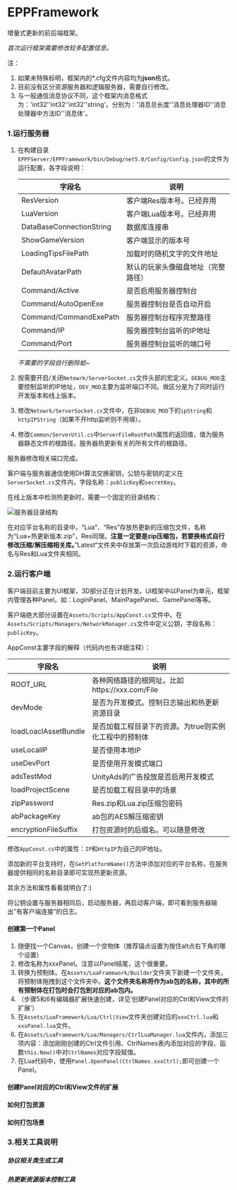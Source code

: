 # EPPFramework
增量式更新的前后端框架。

*首次运行框架需要修改较多配置信息。*

注：

1. 如果未特殊标明，框架内的*.cfg文件内容均为**json**格式。
2. 目前没有区分资源服务器和逻辑服务器，需要自行修改。
3. 与一般通信消息协议不同，这个框架内消息格式为：'int32''int32''int32''string'。分别为：'消息总长度''消息处理器ID''消息处理器中方法ID''消息体'。

### 1.运行服务器

1. 在构建目录`EPPFServer/EPPFramework/bin/Debug/net5.0/Config/Config.json`的文件为运行配置，各字段说明：

   | 字段名                   | 说明                               |
   | ------------------------ | ---------------------------------- |
   | ResVersion               | 客户端Res版本号。已经弃用          |
   | LuaVersion               | 客户端Lua版本号。已经弃用          |
   | DataBaseConnectionString | 数据库连接串                       |
   | ShowGameVersion          | 客户端显示的版本号                 |
   | LoadingTipsFilePath      | 加载时的随机文字的文件地址         |
   | DefaultAvatarPath        | 默认的玩家头像磁盘地址（完整路径） |
   | Command/Active           | 是否启用服务器控制台               |
   | Command/AutoOpenExe      | 服务器控制台是否自动开启           |
   | Command/CommandExePath   | 服务器控制台程序完整路径           |
   | Command/IP               | 服务器控制台监听的IP地址           |
   | Command/Port             | 服务器控制台监听的端口号           |

   *不需要的字段自行删除蛤~*

2. 按需要开启/关闭`Netowrk/ServerSocket.cs`文件头部的宏定义。`DEBUG_MOD`主要控制监听的IP地址，`DEV_MOD`主要为监听端口不同。做区分是为了同时运行开发版本和线上版本。

3. 修改`Netowrk/ServerSocket.cs`文件中，在非`DEBUG_MOD`下的`ipString`和`httpIPString`（如果不开http监听则不用填）。

4. 修改`Common/ServerUtil.cs`中`ServerFileRootPath`属性的返回值，值为服务器静态文件的根路径。服务器热更新有关的所有文件的根路径。

服务器修改相关端口完成。

客户端与服务器通信使用DH算法交换密钥，公钥与密钥的定义在`ServerSocket.cs`文件内，字段名称：`publicKey`和`secretKey`。

在线上版本中检测热更新时，需要一个固定的目录结构：

![服务器目录结构](https://www.qinghuixiang.com/File/Github/EPPF%E6%9C%8D%E5%8A%A1%E5%99%A8%E7%9B%AE%E5%BD%95%E7%BB%93%E6%9E%84.png)

在对应平台名称的目录中，“Lua”、“Res”存放热更新的压缩包文件，名称为“Lua+热更新版本.zip"，Res同理。**注意一定要是zip压缩包，若要换格式自行修改压缩/解压缩相关库。**”Latest“文件夹中存放第一次启动游戏时下载的资源，命名与Res和Lua文件夹相同。

### 2.运行客户端

客户端目前主要为UI框架，3D部分正在计划开发。UI框架中以Panel为单元，框架内管理各种Panel。如：LoginPanel、MainPagePanel、GamePanel等等。

客户端绝大部分设置在`Assets/Scripts/AppConst.cs`文件中。在`Assets/Scripts/Managers/NetworkManager.cs`文件中定义公钥，字段名称：`publicKey`。

AppConst主要字段的解释（代码内也有详细注释）：

| 字段名               | 说明                                                   |
| -------------------- | ------------------------------------------------------ |
| ROOT_URL             | 各种网络路径的根网址。比如https://xxx.com/File         |
| devMode              | 是否为开发模式。控制日志输出和热更新资源目录           |
| loadLoaclAssetBundle | 是否加载工程目录下的资源。为true则实例化工程中的预制体 |
| useLocalIP           | 是否使用本地IP                                         |
| useDevPort           | 是否使用开发模式端口                                   |
| adsTestMod           | UnityAds的广告投放是否启用开发模式                     |
| loadProjectScene     | 是否加载工程目录中的场景                               |
| zipPassword          | Res.zip和Lua.zip压缩包密码                             |
| abPackageKey         | ab包的AES解压缩密钥                                    |
| encryptionFileSuffix | 打包资源时的后缀名。可以随意修改                       |

修改`AppConst.cs`中的属性：`IP`和`HttpIP`为自己的IP地址。

添加新的平台支持时，在`GetPlatformName()`方法中添加对应的平台名称，在服务器提供相同的名称目录即可实现热更新资源。

其余方法和属性看看就明白了:)

将公钥设置与服务器相同后，启动服务器，再启动客户端，即可看到服务器输出”有客户端连接“的日志。

#### 创建第一个Panel

1. 随便找一个Canvas，创建一个空物体（推荐锚点设置为按住alt点右下角的哪个设置）
2. 修改名称为xxxPanel。注意以Panel结尾，这个很重要。
3. 转换为预制体。在`Assets/LuaFramework/Builder`文件夹下新建一个文件夹，将预制体拖拽到这个文件夹中。**这个文件夹名称将作为ab包的名称，其中的所有预制体在打包时会打包到对应的ab包内。**
4. （步骤5和6有编辑器扩展快速创建，详见‘创建Panel对应的Ctrl和View文件的扩展’）
5. 在`Assets/LuaFramework/Lua/Ctrl|View`文件夹创建对应的`xxxCtrl.lua`和`xxxPanel.lua`文件。
6. 在`Assets/LuaFramework/Lua/Managers/CtrlLuaManager.lua`文件内，添加三项内容：添加刚刚创建的Ctrl文件引用、CtrlNames表内添加对应的字段、函数`this.New()`中对`CtrlNames`对应字段赋值。
7. 在Lua代码中，使用`Panel.OpenPanel(CtrlNames.xxxCtrl);`即可创建一个Panel。

#### 创建Panel对应的Ctrl和View文件的扩展

#### 如何打包资源

#### 如何打包场景

### 3.相关工具说明

##### 协议相关类生成工具

##### 热更新资源版本控制工具